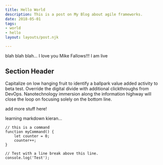 ```yaml
---
title: Hello World
description: This is a post on My Blog about agile frameworks.
date: 2018-05-01
tags:
- world
- hello
layout: layouts/post.njk

---
```

blah blah blah... I love you Mike Fallows!!! I am live

## Section Header

Capitalize on low hanging fruit to identify a ballpark value added activity to beta test. Override the digital divide with additional clickthroughs from DevOps. Nanotechnology immersion along the information highway will close the loop on focusing solely on the bottom line.

add more stuff here! 

learning markdown kieran...

```text/2-3
// this is a command
function myCommand() {
	let counter = 0;
	counter++;
}

// Test with a line break above this line.
console.log('Test');
```